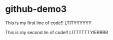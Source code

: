 # github-demo3

This is my first line of code!! LTITYYYYYY

This is my second lin of code!! LITTTTTTYIERRRR
